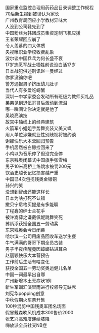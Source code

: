 国家重点监控合理用药药品目录调整工作规程  
70后新生报到被误认为家长  
广州教育局回应小学教材异味大  
人没到公司鞋先到了  
中国粉丝为韩团成员集资定制飞机应援  
王者荣耀回应崩了  
令人羡慕的四大体质  
央视曝职业学校收费乱象  
波尔谈中国乒乓为何长盛不衰  
17岁志愿军战士牺牲前说没白活17岁  
日本战犯供述刑讯赵一曼经过  
你爹没骗你吧  
警方通报男子挤压幼儿肚子  
当代人有多爱吃螃蟹  
深圳一中学家委会发动所有班级为教师买礼品  
弟弟见到退伍哥哥后激动到流泪  
哪一瞬间让你决定就是他了  
吴晓亮演技  
故宫中轴线上的经典建筑  
火箭军小姐姐手势舞变装又美又飒  
用人单位涉嫌就业性别歧视将被约谈  
谢娜快乐大本营回归预告  
手机居然被白鲸捡回来了  
小鸡以为音乐停了但没完全停  
东京残奥闭幕式中国旗手张雪梅  
男子10米高桥上练跳水被罚200元  
饮酒史越长记忆损害越严重  
中国已4次包揽残奥金银铜  
孙兴的笑  
没想到智齿还能这样长  
日本为啥打死不认错  
撒贝宁尼格买提是有多能聊  
丁程鑫的绅士兰花手  
被许嵩薛之谦戴佩妮跳舞笑死  
苏炳添获授全国五一劳动奖  
东京残奥会今日闭幕  
哈尔滨一公司用废品回收车送学生餐  
牛气满满的哥哥下期全员古装  
男子半夜疼醒竟因蟑螂钻进耳朵  
赵丽颖快乐大本营预告  
工作前后生活有啥变化  
获授全国五一劳动奖奥运健儿名单  
中国一词最早出自哪  
广州新增本土无症状1例  
新生军训汇演冒雨进行校领导无缺席  
刘宪华popping创意  
中秋假期火车票开售  
100秒混剪中国残奥军团名场面  
假冒戴森吹风机成本300售价2000  
张艺兴高难度连续膝降  
嗨放派全员社交NB症  
